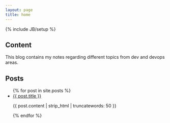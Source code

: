 ```yaml
---
layout: page
title: home
---
```

{% include JB/setup %}

## Content

This blog contains my notes regarding different topics from dev and devops areas.

## Posts

<ul>
  {% for post in site.posts %}
    <li>
      <a href="{{ post.url }}">{{ post.title }}</a>
      <p>{{ post.content | strip_html | truncatewords: 50 }}</p>
    </li>
  {% endfor %}
</ul>
